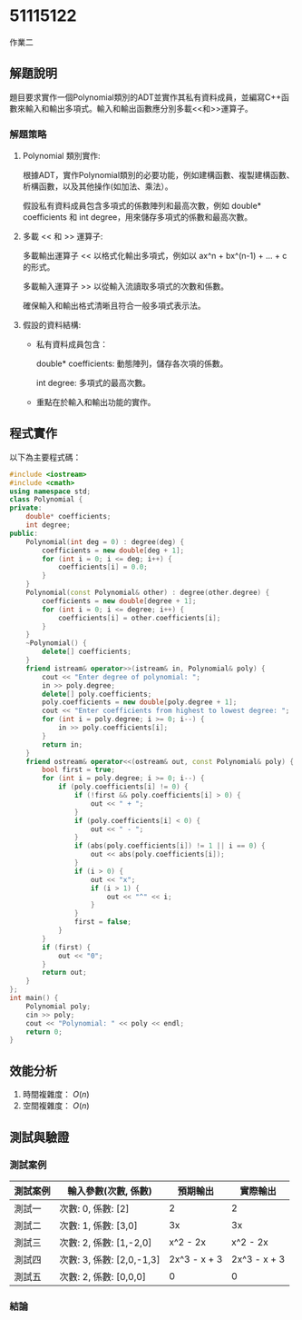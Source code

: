# 51115122

作業二

## 解題說明

題目要求實作一個Polynomial類別的ADT並實作其私有資料成員，並編寫C++函數來輸入和輸出多項式。輸入和輸出函數應分別多載<<和>>運算子。

### 解題策略

1. Polynomial 類別實作:
   
   根據ADT，實作Polynomial類別的必要功能，例如建構函數、複製建構函數、析構函數，以及其他操作(如加法、乘法）。
    
   假設私有資料成員包含多項式的係數陣列和最高次數，例如 double* coefficients 和 int degree，用來儲存多項式的係數和最高次數。
   
 2. 多載 << 和 >> 運算子:

    多載輸出運算子 << 以格式化輸出多項式，例如以 ax^n + bx^(n-1) + ... + c 的形式。

    多載輸入運算子 >> 以從輸入流讀取多項式的次數和係數。

    確保輸入和輸出格式清晰且符合一般多項式表示法。

3. 假設的資料結構:
   
   - 私有資料成員包含：
     
       double* coefficients: 動態陣列，儲存各次項的係數。
     
       int degree: 多項式的最高次數。
   - 重點在於輸入和輸出功能的實作。

## 程式實作

以下為主要程式碼：

```cpp
#include <iostream>
#include <cmath>
using namespace std;
class Polynomial {
private:
    double* coefficients; 
    int degree;         
public:
    Polynomial(int deg = 0) : degree(deg) {
        coefficients = new double[deg + 1];
        for (int i = 0; i <= deg; i++) {
            coefficients[i] = 0.0;
        }
    }
    Polynomial(const Polynomial& other) : degree(other.degree) {
        coefficients = new double[degree + 1];
        for (int i = 0; i <= degree; i++) {
            coefficients[i] = other.coefficients[i];
        }
    }
    ~Polynomial() {
        delete[] coefficients;
    }
    friend istream& operator>>(istream& in, Polynomial& poly) {
        cout << "Enter degree of polynomial: ";
        in >> poly.degree;
        delete[] poly.coefficients; 
        poly.coefficients = new double[poly.degree + 1];
        cout << "Enter coefficients from highest to lowest degree: ";
        for (int i = poly.degree; i >= 0; i--) {
            in >> poly.coefficients[i];
        }
        return in;
    }
    friend ostream& operator<<(ostream& out, const Polynomial& poly) {
        bool first = true;
        for (int i = poly.degree; i >= 0; i--) {
            if (poly.coefficients[i] != 0) {
                if (!first && poly.coefficients[i] > 0) {
                    out << " + ";
                }
                if (poly.coefficients[i] < 0) {
                    out << " - ";
                }
                if (abs(poly.coefficients[i]) != 1 || i == 0) {
                    out << abs(poly.coefficients[i]);
                }
                if (i > 0) {
                    out << "x";
                    if (i > 1) {
                        out << "^" << i;
                    }
                }
                first = false;
            }
        }
        if (first) { 
            out << "0";
        }
        return out;
    }
};
int main() {
    Polynomial poly;
    cin >> poly; 
    cout << "Polynomial: " << poly << endl; 
    return 0;
}
```

## 效能分析

1. 時間複雜度： $O(n)$ 
2. 空間複雜度： $O(n)$ 

## 測試與驗證

### 測試案例

| 測試案例 | 輸入參數(次數, 係數) | 預期輸出 | 實際輸出 |
|----------|--------------|----------|----------|
| 測試一   | 次數: 0, 係數: [2]          | 2            | 2            |
| 測試二   | 次數: 1, 係數: [3,0]        | 3x           | 3x           |
| 測試三   | 次數: 2, 係數: [1,-2,0]     | x^2 - 2x     | x^2 - 2x     |
| 測試四   | 次數: 3, 係數: [2,0,-1,3]   | 2x^3 - x + 3 | 2x^3 - x + 3 |
| 測試五   | 次數: 2, 係數: [0,0,0]      | 0            | 0            |

### 結論

